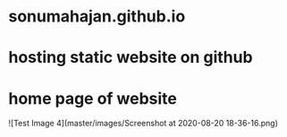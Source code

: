 # sonumahajan.github.io
# hosting static website on github

# home page of website
![Test Image 4](master/images/Screenshot at 2020-08-20 18-36-16.png)
